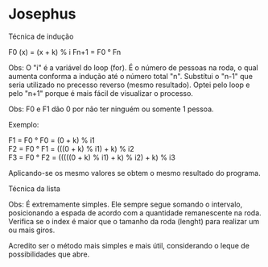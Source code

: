 # Josephus


Técnica de indução

F0 (x) = (x + k) % i
Fn+1 = F0 ° Fn

Obs: O "i" é a variável do loop (for). É o número de pessoas na roda, o qual aumenta conforma a indução até o número total "n".
Substítui o "n-1" que seria utilizado no precesso reverso (mesmo resultado).
Optei pelo loop e pelo "n+1" porque é mais fácil de visualizar o processo.

Obs: F0 e F1 dão 0 por não ter ninguém ou somente 1 pessoa.

Exemplo: 

F1 = F0 ° F0 = (0 + k) % i1   
F2 = F0 ° F1 = (((0 + k) % i1) + k) % i2    
F3 = F0 ° F2 = (((((0 + k) % i1) + k) % i2) + k) % i3    

Aplicando-se os mesmo valores se obtem o mesmo resultado do programa.

Técnica da lista

Obs: É extremamente simples. Ele sempre segue somando o intervalo, posicionando a espada de acordo com a quantidade remanescente na roda.
Verifica se o index é maior que o tamanho da roda (lenght) para realizar um ou mais giros.

Acredito ser o método mais simples e mais útil, considerando o leque de possibilidades que abre.
